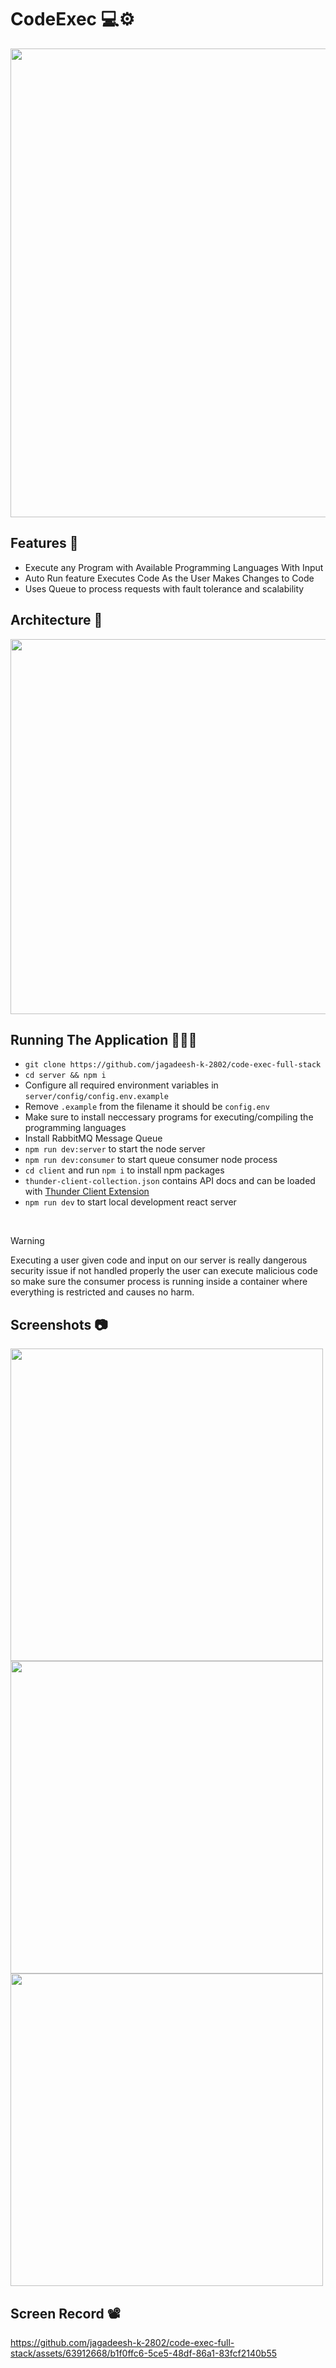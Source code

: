 # CodeExec 💻⚙️

<img src="https://github.com/jagadeesh-k-2802/code-exec-full-stack/assets/63912668/718ddf45-3cec-4332-b79a-3cb650c94d95" width="750" />

## Features 📲

- Execute any Program with Available Programming Languages With Input
- Auto Run feature Executes Code As the User Makes Changes to Code
- Uses Queue to process requests with fault tolerance and scalability

## Architecture 📄

<img src="https://github.com/jagadeesh-k-2802/code-exec-full-stack/assets/63912668/6234c383-9eee-4ced-95d4-fdb1798ed765" width="600" />

## Running The Application 🧑🏻‍💻

- `git clone https://github.com/jagadeesh-k-2802/code-exec-full-stack`
- `cd server && npm i`
- Configure all required environment variables in `server/config/config.env.example`
- Remove `.example` from the filename it should be `config.env`
- Make sure to install neccessary programs for executing/compiling the programming languages
- Install RabbitMQ Message Queue
- `npm run dev:server` to start the node server
- `npm run dev:consumer` to start queue consumer node process
- `cd client` and run `npm i` to install npm packages
- `thunder-client-collection.json` contains API docs and can be loaded with [Thunder Client Extension](https://marketplace.visualstudio.com/items?itemName=rangav.vscode-thunder-client)
- `npm run dev` to start local development react server

<br />

> [!WARNING] 
> Executing a user given code and input on our server is really dangerous security issue
> if not handled properly the user can execute malicious code so make sure the consumer
> process is running inside a container where everything is restricted and causes no harm.

## Screenshots 📷

<img src="https://github.com/jagadeesh-k-2802/code-exec-full-stack/assets/63912668/a187c3fb-d501-4c6b-8b4a-77e44f0b3af8" width="500" />
<img src="https://github.com/jagadeesh-k-2802/code-exec-full-stack/assets/63912668/140f9e9e-6605-4289-91d9-05795854b54a" width="500" />
<img src="https://github.com/jagadeesh-k-2802/code-exec-full-stack/assets/63912668/17a7179b-c7ee-4900-b7b9-df461841aa18" width="500" />

## Screen Record 📽️

https://github.com/jagadeesh-k-2802/code-exec-full-stack/assets/63912668/b1f0ffc6-5ce5-48df-86a1-83fcf2140b55
